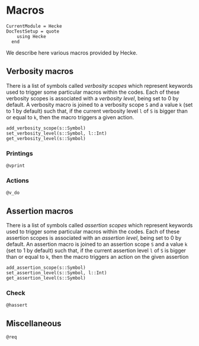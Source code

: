# Macros
```@meta
CurrentModule = Hecke
DocTestSetup = quote
    using Hecke
  end
```

We describe here various macros provided by Hecke.

## Verbosity macros
There is a list of symbols called *verbosity scopes* which represent keywords used to
trigger some particular macros within the codes. Each of these verbosity scopes is 
associated with a *verbosity level*, being set to $0$ by default. A verbosity macro
is joined to a verbosity scope `S` and a value `k` (set to $1$ by default) such that,
if the current verbosity level `l` of `S` is bigger than or equal to `k`, then the
macro triggers a given action.

```@docs
add_verbosity_scope(s::Symbol)
set_verbosity_level(s::Symbol, l::Int)
get_verbosity_level(s::Symbol)
```

### Printings

```@docs
@vprint
```

### Actions

```@docs
@v_do
```

## Assertion macros
There is a list of symbols called *assertion scopes* which represent keywords used to
trigger some particular macros within the codes. Each of these assertion scopes is
associated with an *assertion level*, being set to $0$ by default. An assertion macro
is joined to an assertion scope `S` and a value `k` (set to $1$ by default) such that,
if the current assertion level `l` of `S` is bigger than or equal to `k`, then the
macro triggers an action on the given assertion

```@docs
add_assertion_scope(s::Symbol)
set_assertion_level(s::Symbol, l::Int)
get_assertion_level(s::Symbol)
```

### Check

```@docs
@hassert
```

## Miscellaneous

```@docs
@req
```
